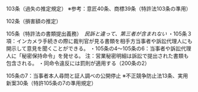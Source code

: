 103条（過失の推定規定）
※参考：意匠40条、商標39条（特許法103条の準用）

102条（損害額の推定）

105条（特許法の書類提出義務）　*民訴と違って、第三者が含まれない*
・105条３項：インカメラ手続きの際に裁判官が見る書類を相手方当事者や訴訟代理人にも開示して意見を聞くことができる。
・105条の4～105条の6：当事者や訴訟代理人に「秘密保持命令」を発せる。
注：営業秘密明細は訴訟で提出された書類も包含される。
・同命令違反には罰則が適用する（200条の2）

105条の7：当事者本人尋問と証人調べの公開停止
※不正競争防止法13条、実用新案30条（特許105条の7の準用規定）